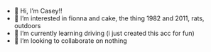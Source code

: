 - 👋 Hi, I’m Casey!!
- 👀 I’m interested in fionna and cake, the thing 1982 and 2011, rats, outdoors
- 🌱 I’m currently learning driving (i just created this acc for fun)
- 💞️ I’m looking to collaborate on nothing

<!---
CaseyBugz/CaseyBugz is a ✨ special ✨ repository because its `README.md` (this file) appears on your GitHub profile.
You can click the Preview link to take a look at your changes.
--->
